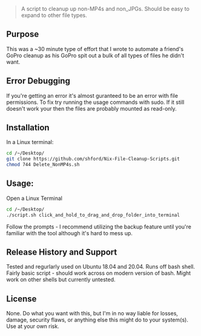 > A script to cleanup up non-MP4s and non_JPGs. Should be easy to expand to other file types.

## Purpose

This was a \~30 minute type of effort that I wrote to automate a friend's GoPro cleanup as his GoPro spit out a bulk of all types of files he didn't want. 

## Error Debugging

If you're getting an error it's almost guranteed to be an error with file permissions. To fix try running the usage commands with sudo. If it still doesn't work your then the files are probably mounted as read-only.

## Installation

In a Linux terminal:

```sh
cd /~/Desktop/
git clone https://github.com/shford/Nix-File-Cleanup-Scripts.git
chmod 744 Delete_NonMP4s.sh
```

## Usage:
Open a Linux Terminal

```sh
cd /~/Desktop/
./script.sh click_and_hold_to_drag_and_drop_folder_into_terminal
```
Follow the prompts - I recommend utilizing the backup feature until you're familiar with the tool although it's hard to mess up.

## Release History and Support
Tested and regurlarly used on Ubuntu 18.04 and 20.04. Runs off bash shell. Fairly basic script - should work across on modern version of bash. Might work on other shells but currently untested.

## License
None. Do what you want with this, but I'm in no way liable for losses, damage, security flaws, or anything else this might do to your system(s). Use at your own risk.